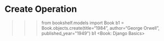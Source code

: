 # Create Operation

>>> from bookshelf.models import Book
>>> b1 = Book.objects.create(title=“1984”, author=“George Orwell”, published_year="1949")
>>> b1
<Book: Django Basics>
